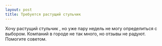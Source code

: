 ```yaml
---
layout: post 
title: Требуется растущий стульчик  
--- 
```

Хочу растущий стульчик , но уже пару недель не могу определиться с выбором. Компаний в городе не так много, но отзывы не радуют. Помогите советом.